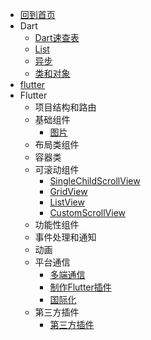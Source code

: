 * [回到首页](/)
* Dart
  * [Dart速查表](flutter/dart/dart.md)
  * [List](flutter/dart/list.md)
  * [异步](flutter/dart/async.md)
  * [类和对象](flutter/dart/class.md)
* [flutter](flutter/flutter.md)
* Flutter
  * 项目结构和路由
  * 基础组件
    * [图片](/flutter/widget/image.md)
  * 布局类组件
  * 容器类
  * 可滚动组件
    * [SingleChildScrollView](scrollview/SingleChildScrollView.md)
    * [GridView](scrollview/GridView.md)
    * [ListView](scrollview/ListView.md)
    * [CustomScrollView](scrollview/CustomScrollView.md)
  * 功能性组件
  * 事件处理和通知
  * 动画
  * 平台通信
    * [多端通信](flutter/package/channel.md)
    * [制作Flutter插件](flutter/package/package.md)
    * [国际化](flutter/package/localizations.md)
  * 第三方插件
    * [第三方插件](flutter/thirdparty/thirdpart.md) 